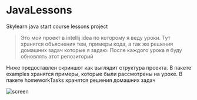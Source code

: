 # JavaLessons
Skylearn java start course lessons project

>Это мой проект в intellij idea по которому я веду уроки. Тут хранятся объяснения тем, примеры кода, а так же решения домашних задач которые я задаю. После каждого урока я буду обновлять этот репозиторий

Ниже предоставлен скриншот как выглядит структура проекта. В пакете examples хранятся примеры, которые были рассмотрены на уроке. В пакете homeworkTasks хранятся решения домашних задач

![screen](https://user-images.githubusercontent.com/90541044/199506072-0d486e33-334e-40d3-b9bf-6cdc5a6d1732.png)
